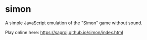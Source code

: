 # simon
A simple JavaScript emulation of the "Simon" game without sound.

Play online here: https://saproj.github.io/simon/index.html
